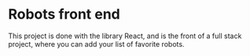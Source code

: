 # Robots front end

This project is done with the library React, and is the front of a full stack project, where you can add your list of favorite robots.
